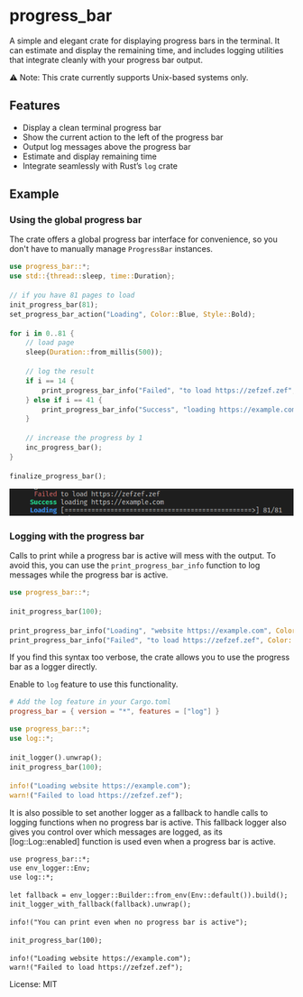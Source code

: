 # progress_bar

A simple and elegant crate for displaying progress bars in the terminal.
It can estimate and display the remaining time, and includes logging utilities that integrate cleanly with your progress bar output.

⚠️ Note: This crate currently supports Unix-based systems only.

## Features

- Display a clean terminal progress bar
- Show the current action to the left of the progress bar
- Output log messages above the progress bar
- Estimate and display remaining time
- Integrate seamlessly with Rust’s `log` crate

## Example

### Using the global progress bar

The crate offers a global progress bar interface for convenience, so you don't have to manually manage `ProgressBar` instances.

```rust
use progress_bar::*;
use std::{thread::sleep, time::Duration};

// if you have 81 pages to load
init_progress_bar(81);
set_progress_bar_action("Loading", Color::Blue, Style::Bold);

for i in 0..81 {
    // load page
    sleep(Duration::from_millis(500));

    // log the result
    if i == 14 {
        print_progress_bar_info("Failed", "to load https://zefzef.zef", Color::Red, Style::Normal);
    } else if i == 41 {
        print_progress_bar_info("Success", "loading https://example.com", Color::Green, Style::Bold);
    }

    // increase the progress by 1
    inc_progress_bar();
}

finalize_progress_bar();
```

![image displaying the output of the code above](https://raw.githubusercontent.com/Mubelotix/cli_progress_bar/refs/heads/master/media/progress_bar_example1.png "Output")

### Logging with the progress bar

Calls to print while a progress bar is active will mess with the output.
To avoid this, you can use the `print_progress_bar_info` function to log messages while the progress bar is active.

```rust
use progress_bar::*;

init_progress_bar(100);

print_progress_bar_info("Loading", "website https://example.com", Color::Blue, Style::Bold);
print_progress_bar_info("Failed", "to load https://zefzef.zef", Color::Red, Style::Normal);
```

If you find this syntax too verbose, the crate allows you to use the progress bar as a logger directly.

Enable to `log` feature to use this functionality.

```toml
# Add the log feature in your Cargo.toml
progress_bar = { version = "*", features = ["log"] }
```

```rust
use progress_bar::*;
use log::*;

init_logger().unwrap();
init_progress_bar(100);

info!("Loading website https://example.com");
warn!("Failed to load https://zefzef.zef");
```

It is also possible to set another logger as a fallback to handle calls to logging functions when no progress bar is active.
This fallback logger also gives you control over which messages are logged, as its [log::Log::enabled] function is used even when a progress bar is active.

```rust,cfg
use progress_bar::*;
use env_logger::Env;
use log::*;

let fallback = env_logger::Builder::from_env(Env::default()).build();
init_logger_with_fallback(fallback).unwrap();

info!("You can print even when no progress bar is active");

init_progress_bar(100);

info!("Loading website https://example.com");
warn!("Failed to load https://zefzef.zef");
```

License: MIT
